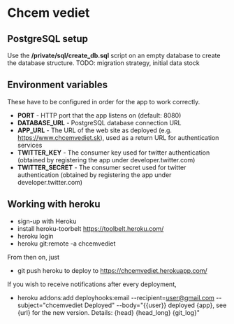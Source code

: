 Chcem vediet
===========

PostgreSQL setup
----------------
Use the **/private/sql/create_db.sql** script on an empty database to create the database structure.
TODO: migration strategy, initial data stock

Environment variables
---------------------
These have to be configured in order for the app to work correctly.
* **PORT** - HTTP port that the app listens on (default: 8080)
* **DATABASE_URL** - PostgreSQL database connection URL
* **APP_URL** - The URL of the web site as deployed (e.g. https://www.chcemvediet.sk), used as a return URL for authentication services
* **TWITTER_KEY** - The consumer key used for twitter authentication (obtained by registering the app under developer.twitter.com)
* **TWITTER_SECRET** - The consumer secret used for twitter authentication (obtained by registering the app under developer.twitter.com)

Working with heroku
-------------------
* sign-up with Heroku
* install heroku-toorbelt https://toolbelt.heroku.com/
* heroku login
* heroku git:remote -a chcemvediet

From then on, just
* git push heroku 
to deploy to https://chcemvediet.herokuapp.com/

If you wish to receive notifications after every deployment,
* heroku addons:add deployhooks:email  --recipient=user@gmail.com --subject="chcemvediet Deployed" --body="{{user}} deployed {app}, see {url} for the new version. Details: {head} {head_long} {git_log}"

